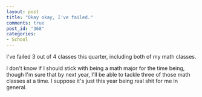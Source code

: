 ```yaml
--- 
layout: post
title: "Okay okay, I've failed."
comments: true
post_id: "368"
categories:
- School
---
```

I've failed 3 out of 4 classes this quarter, including both of my math classes.

I don't know if I should stick with being a math major for the time being, though I'm sure that by next year, I'll be able to tackle three of those math classes at a time.  I suppose it's just this year being real shit for me in general.
